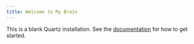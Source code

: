 ```yaml
---
title: Welcome to My Brain
---
```


This is a blank Quartz installation.
See the [documentation](https://quartz.jzhao.xyz) for how to get started.
